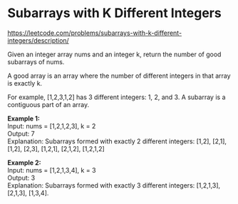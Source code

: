 # Subarrays with K Different Integers
https://leetcode.com/problems/subarrays-with-k-different-integers/description/

Given an integer array nums and an integer k, return the number of good subarrays of nums.

A good array is an array where the number of different integers in that array is exactly k.

For example, [1,2,3,1,2] has 3 different integers: 1, 2, and 3.
A subarray is a contiguous part of an array.

<b>Example 1:</b>\
Input: nums = [1,2,1,2,3], k = 2\
Output: 7\
Explanation: Subarrays formed with exactly 2 different integers: [1,2], [2,1], [1,2], [2,3], [1,2,1], [2,1,2], [1,2,1,2]

<b>Example 2:</b>\
Input: nums = [1,2,1,3,4], k = 3\
Output: 3\
Explanation: Subarrays formed with exactly 3 different integers: [1,2,1,3], [2,1,3], [1,3,4].